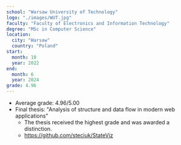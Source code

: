```yaml
---
school: "Warsaw University of Technology"
logo: "./images/WUT.jpg"
faculty: "Faculty of Electronics and Information Technology"
degree: "MSc in Computer Science"
location:
  city: "Warsaw"
  country: "Poland"
start:
  month: 10
  year: 2022
end:
  month: 6
  year: 2024
grade: 4.96
---
```

- Average grade: 4.96/5.00
- Final thesis: "Analysis of structure and data flow in modern web applications"
  - The thesis received the highest grade and was awarded a distinction.
  - https://github.com/steciuk/StateViz
